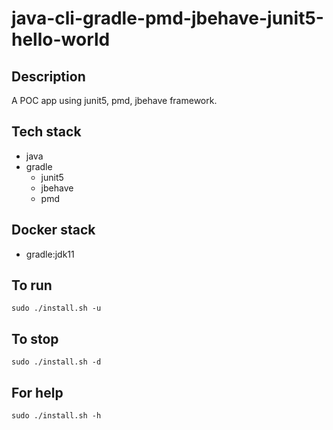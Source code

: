 # java-cli-gradle-pmd-jbehave-junit5-hello-world

## Description
A POC app using junit5,
pmd, jbehave framework.

## Tech stack
- java
- gradle
  - junit5
  - jbehave
  - pmd

## Docker stack
- gradle:jdk11

## To run
`sudo ./install.sh -u`

## To stop
`sudo ./install.sh -d`

## For help
`sudo ./install.sh -h`
